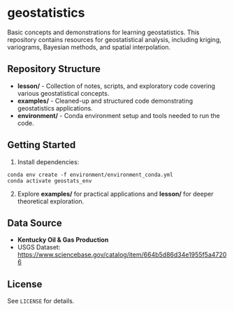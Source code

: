 # geostatistics
Basic concepts and demonstrations for learning geostatistics. This repository contains resources for geostatistical analysis, including kriging, variograms, Bayesian methods, and spatial interpolation.

## Repository Structure

- **lesson/** - Collection of notes, scripts, and exploratory code covering various geostatistical concepts.
- **examples/** - Cleaned-up and structured code demonstrating geostatistics applications.
- **environment/** - Conda environment setup and tools needed to run the code.

## Getting Started

1. Install dependencies:
```
conda env create -f environment/environment_conda.yml
conda activate geostats_env
```

2. Explore **examples/** for practical applications and **lesson/** for deeper theoretical exploration.

## Data Source

- **Kentucky Oil & Gas Production**  
- USGS Dataset: https://www.sciencebase.gov/catalog/item/664b5d86d34e1955f5a47206  

## License

See `LICENSE` for details.